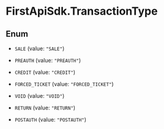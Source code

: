 # FirstApiSdk.TransactionType

## Enum


* `SALE` (value: `"SALE"`)

* `PREAUTH` (value: `"PREAUTH"`)

* `CREDIT` (value: `"CREDIT"`)

* `FORCED_TICKET` (value: `"FORCED_TICKET"`)

* `VOID` (value: `"VOID"`)

* `RETURN` (value: `"RETURN"`)

* `POSTAUTH` (value: `"POSTAUTH"`)


